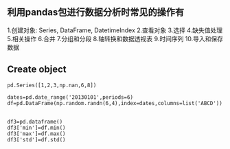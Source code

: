 ## 利用pandas包进行数据分析时常见的操作有
1.创建对象: Series, DataFrame, DatetimeIndex
2.查看对象
3.选择
4.缺失值处理
5.相关操作
6.合并
7.分组和分段
8.轴转换和数据透视表
9.时间序列
10.导入和保存数据

## Create object
```
pd.Series([1,2,3,np.nan,6,8])

dates=pd.date_range('20130101',periods=6)
df=pd.DataFrame(np.random.randn(6,4),index=dates,columns=list('ABCD'))
```

##
```
df3=pd.dataframe()
df3['min']=df.min()
df3['max']=df.max()
df3['std']=df.std()
```